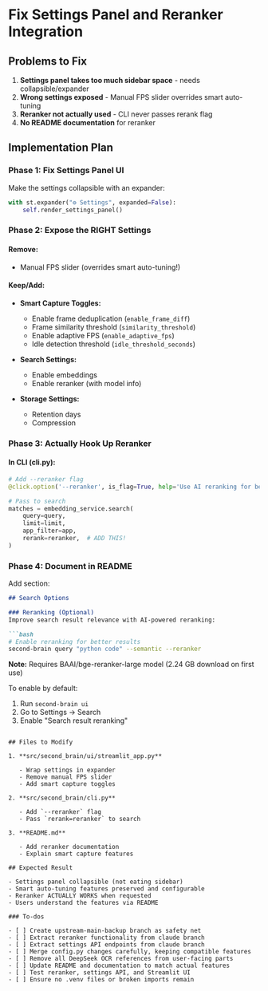 <!-- af48de94-7d7b-49b2-a023-333a4de976e9 52fc7967-b12d-4e67-8d77-660eb6f4e14b -->
# Fix Settings Panel and Reranker Integration

## Problems to Fix

1. **Settings panel takes too much sidebar space** - needs collapsible/expander
2. **Wrong settings exposed** - Manual FPS slider overrides smart auto-tuning
3. **Reranker not actually used** - CLI never passes rerank flag
4. **No README documentation** for reranker

## Implementation Plan

### Phase 1: Fix Settings Panel UI

Make the settings collapsible with an expander:

```python
with st.expander("⚙️ Settings", expanded=False):
    self.render_settings_panel()
```

### Phase 2: Expose the RIGHT Settings

#### Remove:

- Manual FPS slider (overrides smart auto-tuning!)

#### Keep/Add:

- **Smart Capture Toggles:**
  - Enable frame deduplication (`enable_frame_diff`)
  - Frame similarity threshold (`similarity_threshold`)
  - Enable adaptive FPS (`enable_adaptive_fps`)  
  - Idle detection threshold (`idle_threshold_seconds`)

- **Search Settings:**
  - Enable embeddings
  - Enable reranker (with model info)

- **Storage Settings:**
  - Retention days
  - Compression

### Phase 3: Actually Hook Up Reranker

#### In CLI (cli.py):

```python
# Add --reranker flag
@click.option('--reranker', is_flag=True, help='Use AI reranking for better relevance')

# Pass to search
matches = embedding_service.search(
    query=query,
    limit=limit,
    app_filter=app,
    rerank=reranker,  # ADD THIS!
)
```

### Phase 4: Document in README

Add section:

````markdown
## Search Options

### Reranking (Optional)
Improve search result relevance with AI-powered reranking:

```bash
# Enable reranking for better results
second-brain query "python code" --semantic --reranker
````

**Note:** Requires BAAI/bge-reranker-large model (2.24 GB download on first use)

To enable by default:

1. Run `second-brain ui`
2. Go to Settings → Search
3. Enable "Search result reranking"

```

## Files to Modify

1. **src/second_brain/ui/streamlit_app.py**

   - Wrap settings in expander
   - Remove manual FPS slider
   - Add smart capture toggles

2. **src/second_brain/cli.py**

   - Add `--reranker` flag
   - Pass `rerank=reranker` to search

3. **README.md**

   - Add reranker documentation
   - Explain smart capture features

## Expected Result

- Settings panel collapsible (not eating sidebar)
- Smart auto-tuning features preserved and configurable
- Reranker ACTUALLY WORKS when requested
- Users understand the features via README

### To-dos

- [ ] Create upstream-main-backup branch as safety net
- [ ] Extract reranker functionality from claude branch
- [ ] Extract settings API endpoints from claude branch
- [ ] Merge config.py changes carefully, keeping compatible features
- [ ] Remove all DeepSeek OCR references from user-facing parts
- [ ] Update README and documentation to match actual features
- [ ] Test reranker, settings API, and Streamlit UI
- [ ] Ensure no .venv files or broken imports remain